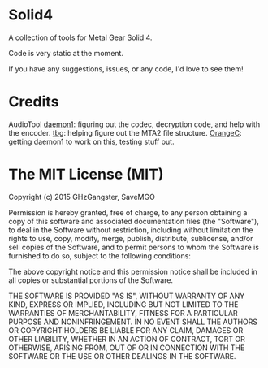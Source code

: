 # Solid4

A collection of tools for Metal Gear Solid 4.

Code is very static at the moment.

If you have any suggestions, issues, or any code, I'd love to see them!

# Credits

AudioTool
[daemon1](http://forum.xentax.com/memberlist.php?mode=viewprofile&u=48575): figuring out the codec, decryption code, and help with the encoder.
[tbg](http://forum.xentax.com/memberlist.php?mode=viewprofile&u=40950): helping figure out the MTA2 file structure.
[OrangeC](http://forum.xentax.com/memberlist.php?mode=viewprofile&u=4673): getting daemon1 to work on this, testing stuff out.

# The MIT License (MIT)

Copyright (c) 2015 GHzGangster, SaveMGO

Permission is hereby granted, free of charge, to any person obtaining a copy
of this software and associated documentation files (the "Software"), to deal
in the Software without restriction, including without limitation the rights
to use, copy, modify, merge, publish, distribute, sublicense, and/or sell
copies of the Software, and to permit persons to whom the Software is
furnished to do so, subject to the following conditions:

The above copyright notice and this permission notice shall be included in all
copies or substantial portions of the Software.

THE SOFTWARE IS PROVIDED "AS IS", WITHOUT WARRANTY OF ANY KIND, EXPRESS OR
IMPLIED, INCLUDING BUT NOT LIMITED TO THE WARRANTIES OF MERCHANTABILITY,
FITNESS FOR A PARTICULAR PURPOSE AND NONINFRINGEMENT. IN NO EVENT SHALL THE
AUTHORS OR COPYRIGHT HOLDERS BE LIABLE FOR ANY CLAIM, DAMAGES OR OTHER
LIABILITY, WHETHER IN AN ACTION OF CONTRACT, TORT OR OTHERWISE, ARISING FROM,
OUT OF OR IN CONNECTION WITH THE SOFTWARE OR THE USE OR OTHER DEALINGS IN THE
SOFTWARE.
